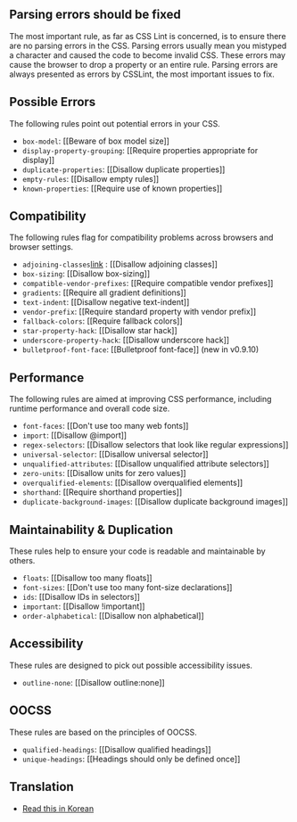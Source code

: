 ## Parsing errors should be fixed

The most important rule, as far as CSS Lint is concerned, is to ensure there are no parsing errors in the CSS. Parsing errors usually mean you mistyped a character and caused the code to become invalid CSS. These errors may cause the browser to drop a property or an entire rule. Parsing errors are always presented as errors by CSSLint, the most important issues to fix. 

## Possible Errors

The following rules point out potential errors in your CSS.

* `box-model`: [[Beware of box model size]]
* `display-property-grouping`: [[Require properties appropriate for display]]
* `duplicate-properties`: [[Disallow duplicate properties]]
* `empty-rules`: [[Disallow empty rules]]
* `known-properties`: [[Require use of known properties]]

## Compatibility

The following rules flag for compatibility problems across browsers and browser settings.

* `adjoining-classes`[link](adjoining-classes.md) : [[Disallow adjoining classes]]
* `box-sizing`: [[Disallow box-sizing]]
* `compatible-vendor-prefixes`: [[Require compatible vendor prefixes]]
* `gradients`: [[Require all gradient definitions]]
* `text-indent`: [[Disallow negative text-indent]]
* `vendor-prefix`: [[Require standard property with vendor prefix]]
* `fallback-colors`: [[Require fallback colors]]
* `star-property-hack`: [[Disallow star hack]]
* `underscore-property-hack`: [[Disallow underscore hack]]
* `bulletproof-font-face`: [[Bulletproof font-face]] (new in v0.9.10)

## Performance

The following rules are aimed at improving CSS performance, including runtime performance and overall code size.

* `font-faces`: [[Don't use too many web fonts]]
* `import`: [[Disallow @import]]
* `regex-selectors`: [[Disallow selectors that look like regular expressions]]
* `universal-selector`: [[Disallow universal selector]]
* `unqualified-attributes`: [[Disallow unqualified attribute selectors]]
* `zero-units`: [[Disallow units for zero values]]
* `overqualified-elements`: [[Disallow overqualified elements]]
* `shorthand`: [[Require shorthand properties]]
* `duplicate-background-images`: [[Disallow duplicate background images]]

## Maintainability & Duplication

These rules help to ensure your code is readable and maintainable by others.

* `floats`: [[Disallow too many floats]]
* `font-sizes`: [[Don't use too many font-size declarations]]
* `ids`: [[Disallow IDs in selectors]]
* `important`: [[Disallow !important]]
* `order-alphabetical`: [[Disallow non alphabetical]]

## Accessibility

These rules are designed to pick out possible accessibility issues.

* `outline-none`: [[Disallow outline:none]]

## OOCSS

These rules are based on the principles of OOCSS.

* `qualified-headings`: [[Disallow qualified headings]]
* `unique-headings`: [[Headings should only be defined once]]

## Translation
* [Read this in Korean](https://github.com/hyunchulkwak/csslint/wiki/%EA%B7%9C%EC%B9%99)